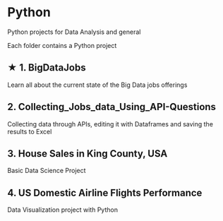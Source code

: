 # Python

Python projects for Data Analysis and general

Each folder contains a Python project

## ★ 1. BigDataJobs
Learn all about the current state of the Big Data jobs offerings

## 2. Collecting_Jobs_data_Using_API-Questions
Collecting data through APIs, editing it with Dataframes and saving the results to Excel

## 3. House Sales in King County, USA
Basic Data Science Project

## 4. US Domestic Airline Flights Performance
Data Visualization project with Python
